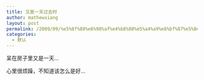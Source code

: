 ```yaml
---
title: 又是一天过去时
author: mathewxiang
layout: post
permalink: /2009/09/%e5%8f%88%e6%98%af%e4%b8%80%e5%a4%a9%e8%bf%87%e5%8e%bb%e6%97%b6/
categories:
  - 默认
---
```

呆在房子里又是一天…

心里很烦躁，不知道该怎么是好…